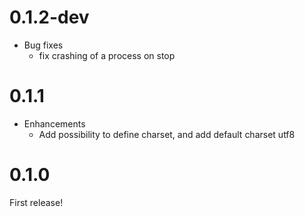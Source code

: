 # 0.1.2-dev

* Bug fixes
  * fix crashing of a process on stop

# 0.1.1

* Enhancements
  * Add possibility to define charset, and add default charset utf8

# 0.1.0

First release!
